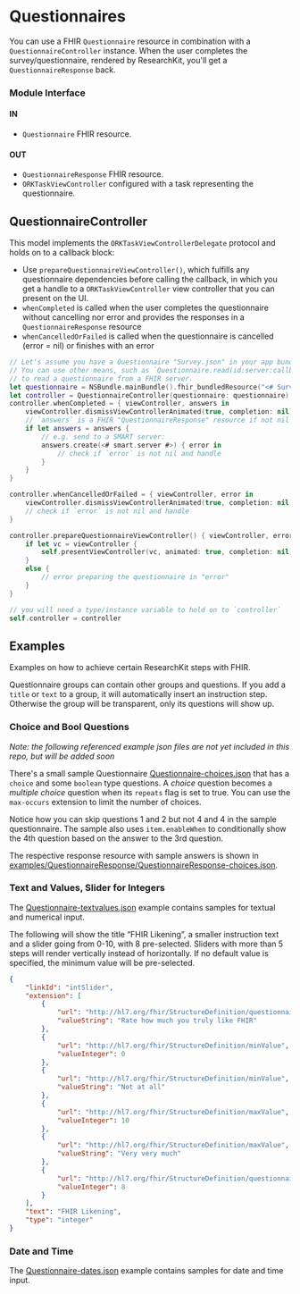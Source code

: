 Questionnaires
==============

You can use a FHIR `Questionnaire` resource in combination with a `QuestionnaireController` instance.
When the user completes the survey/questionnaire, rendered by ResearchKit, you'll get a `QuestionnaireResponse` back.

### Module Interface

#### IN
- `Questionnaire` FHIR resource.

#### OUT
- `QuestionnaireResponse` FHIR resource.
- `ORKTaskViewController` configured with a task representing the questionnaire.


QuestionnaireController
-----------------------

This model implements the `ORKTaskViewControllerDelegate` protocol and holds on to a callback block:

- Use `prepareQuestionnaireViewController()`, which fulfills any questionnaire dependencies before calling the callback, in which you get a handle to a `ORKTaskViewController` view controller that you can present on the UI.
- `whenCompleted` is called when the user completes the questionnaire without cancelling nor error and provides the responses in a `QuestionnaireResponse` resource
- `whenCancelledOrFailed` is called when the questionnaire is cancelled (error = nil) or finishes with an error


```swift
// Let's assume you have a Questionnaire "Survey.json" in your app bundle
// You can use other means, such as `Questionnaire.read(id:server:callback:)`,
// to read a questionnaire from a FHIR server.
let questionnaire = NSBundle.mainBundle().fhir_bundledResource("<# Survey #>")
let controller = QuestionnaireController(questionnaire: questionnaire)
controller.whenCompleted = { viewController, answers in
    viewController.dismissViewControllerAnimated(true, completion: nil)
	// `answers` is a FHIR "QuestionnaireResponse" resource if not nil
    if let answers = answers {
        // e.g. send to a SMART server:
        answers.create(<# smart.server #>) { error in
            // check if `error` is not nil and handle
        }
    }
}

controller.whenCancelledOrFailed = { viewController, error in
    viewController.dismissViewControllerAnimated(true, completion: nil)
	// check if `error` is not nil and handle
}

controller.prepareQuestionnaireViewController() { viewController, error in
    if let vc = viewController {
        self.presentViewController(vc, animated: true, completion: nil)
    }
    else {
        // error preparing the questionnaire in "error"
    }
}

// you will need a type/instance variable to hold on to `controller`
self.controller = controller
```


Examples
--------

Examples on how to achieve certain ResearchKit steps with FHIR.

Questionnaire groups can contain other groups and questions.
If you add a `title` or `text` to a group, it will automatically insert an instruction step.
Otherwise the group will be transparent, only its questions will show up.

### Choice and Bool Questions

_Note: the following referenced example json files are not yet included in this repo, but will be added soon_

There's a small sample Questionnaire [Questionnaire-choices.json](../../examples/Questionnaire/Questionnaire-choices.json) that has a `choice` and some `boolean` type questions.
A _choice_ question becomes a _multiple choice_ question when its `repeats` flag is set to true.
You can use the `max-occurs` extension to limit the number of choices.

Notice how you can skip questions 1 and 2 but not 4 and 4 in the sample questionnaire.
The sample also uses `item.enableWhen` to conditionally show the 4th question based on the answer to the 3rd question.

The respective response resource with sample answers is shown in [examples/QuestionnaireResponse/QuestionnaireResponse-choices.json](../../examples/QuestionnaireResponse/QuestionnaireResponse-choices.json).

### Text and Values, Slider for Integers

The [Questionnaire-textvalues.json](../../examples/Questionnaire/Questionnaire-textvalues.json) example contains samples for textual and numerical input.

The following will show the title “FHIR Likening”, a smaller instruction text and a slider going from 0-10, with 8 pre-selected.
Sliders with more than 5 steps will render vertically instead of horizontally.
If no default value is specified, the minimum value will be pre-selected.

```json
{
    "linkId": "intSlider",
    "extension": [
        {
            "url": "http://hl7.org/fhir/StructureDefinition/questionnaire-instruction",
            "valueString": "Rate how much you truly like FHIR"
        },
        {
            "url": "http://hl7.org/fhir/StructureDefinition/minValue",
            "valueInteger": 0
        },
        {
            "url": "http://hl7.org/fhir/StructureDefinition/minValue",
            "valueString": "Not at all"
        },
        {
            "url": "http://hl7.org/fhir/StructureDefinition/maxValue",
            "valueInteger": 10
        },
        {
            "url": "http://hl7.org/fhir/StructureDefinition/maxValue",
            "valueString": "Very very much"
        },
        {
            "url": "http://hl7.org/fhir/StructureDefinition/questionnaire-defaultValue",
            "valueInteger": 8
        }
    ],
    "text": "FHIR Likening",
    "type": "integer"
}
```

### Date and Time

The [Questionnaire-dates.json](../../examples/Questionnaire/Questionnaire-dates.json) example contains samples for date and time input.

